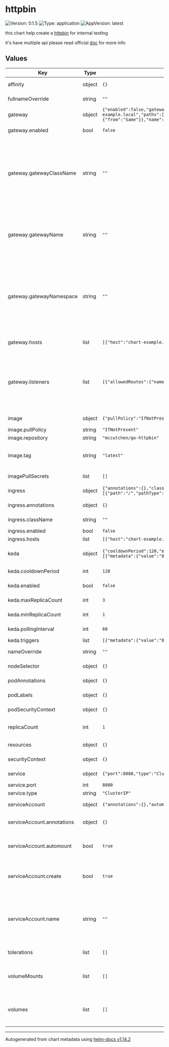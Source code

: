 # httpbin

![Version: 0.1.5](https://img.shields.io/badge/Version-0.1.5-informational?style=flat-square) ![Type: application](https://img.shields.io/badge/Type-application-informational?style=flat-square) ![AppVersion: latest](https://img.shields.io/badge/AppVersion-latest-informational?style=flat-square)

this chart help create a [httpbin](https://github.com/mccutchen/go-httpbin) for internal testing

it's have multiple api
please read official [doc](https://httpbingo.org) for more info

## Values

| Key | Type | Default | Description |
|-----|------|---------|-------------|
| affinity | object | `{}` | Affinity for pod assignment |
| fullnameOverride | string | `""` | Override the full chart name |
| gateway | object | `{"enabled":false,"gatewayClassName":"","gatewayName":"","gatewayNamespace":"","hosts":[{"host":"chart-example.local","paths":[{"path":"/","pathType":"PathPrefix"}]}],"listeners":[{"allowedRoutes":{"namespaces":{"from":"Same"}},"name":"http","port":8000,"protocol":"HTTP"}]}` | Gateway API configuration |
| gateway.enabled | bool | `false` | Enable gateway support |
| gateway.gatewayClassName | string | `""` | The name of the GatewayClass resource. In GKE, this should be "gke-l7-gxlb" for multi-cluster and "gke-l7-rilb" for single-cluster. In Istio, this should be "istio". |
| gateway.gatewayName | string | `""` | The name of an existing Gateway resource to bind to. If not specified, a new Gateway resource is created. |
| gateway.gatewayNamespace | string | `""` | The namespace of an existing Gateway resource to bind to. If not specified, the new Gateway resource is created in the same namespace as the chart. |
| gateway.hosts | list | `[{"host":"chart-example.local","paths":[{"path":"/","pathType":"PathPrefix"}]}]` | Hosts for the Gateway resource |
| gateway.listeners | list | `[{"allowedRoutes":{"namespaces":{"from":"Same"}},"name":"http","port":8000,"protocol":"HTTP"}]` | Listeners for the Gateway resource. The name of the listener should match an entryPoint on the Gateway Controller. |
| image | object | `{"pullPolicy":"IfNotPresent","repository":"mccutchen/go-httpbin","tag":"latest"}` | Container image configuration |
| image.pullPolicy | string | `"IfNotPresent"` | Image pull policy |
| image.repository | string | `"mccutchen/go-httpbin"` | Image repository |
| image.tag | string | `"latest"` | Overrides the image tag whose default is the chart appVersion. |
| imagePullSecrets | list | `[]` | Image pull secrets |
| ingress | object | `{"annotations":{},"className":"","enabled":false,"hosts":[{"host":"chart-example.local","paths":[{"path":"/","pathType":"Prefix"}]}]}` | Ingress configuration |
| ingress.annotations | object | `{}` | Ingress annotations |
| ingress.className | string | `""` | Ingress class name |
| ingress.enabled | bool | `false` | Enable ingress |
| ingress.hosts | list | `[{"host":"chart-example.local","paths":[{"path":"/","pathType":"Prefix"}]}]` | Ingress hosts |
| keda | object | `{"cooldownPeriod":120,"enabled":false,"maxReplicaCount":3,"minReplicaCount":1,"pollingInterval":60,"triggers":[{"metadata":{"value":"80"},"metricType":"Utilization","type":"cpu"}]}` | KEDA autoscaling configuration |
| keda.cooldownPeriod | int | `120` | KEDA cooldown period |
| keda.enabled | bool | `false` | Enable KEDA autoscaling |
| keda.maxReplicaCount | int | `3` | Maximum replica count for KEDA |
| keda.minReplicaCount | int | `1` | Minimum replica count for KEDA |
| keda.pollingInterval | int | `60` | KEDA polling interval |
| keda.triggers | list | `[{"metadata":{"value":"80"},"metricType":"Utilization","type":"cpu"}]` | KEDA triggers |
| nameOverride | string | `""` | Override the chart name |
| nodeSelector | object | `{}` | Node selector for pod assignment |
| podAnnotations | object | `{}` | Annotations to add to pods |
| podLabels | object | `{}` | Labels to add to pods |
| podSecurityContext | object | `{}` | Pod security context |
| replicaCount | int | `1` | Number of httpbin replicas to deploy |
| resources | object | `{}` | Resource limits and requests |
| securityContext | object | `{}` | Container security context |
| service | object | `{"port":8080,"type":"ClusterIP"}` | Service configuration |
| service.port | int | `8080` | Service port |
| service.type | string | `"ClusterIP"` | Service type |
| serviceAccount | object | `{"annotations":{},"automount":true,"create":true,"name":""}` | Service account configuration |
| serviceAccount.annotations | object | `{}` | Annotations to add to the service account |
| serviceAccount.automount | bool | `true` | Automatically mount a ServiceAccount's API credentials? |
| serviceAccount.create | bool | `true` | Specifies whether a service account should be created |
| serviceAccount.name | string | `""` | The name of the service account to use. If not set and create is true, a name is generated using the fullname template |
| tolerations | list | `[]` | Tolerations for pod assignment |
| volumeMounts | list | `[]` | Additional volumeMounts on the output Deployment definition. |
| volumes | list | `[]` | Additional volumes on the output Deployment definition. |

----------------------------------------------
Autogenerated from chart metadata using [helm-docs v1.14.2](https://github.com/norwoodj/helm-docs/releases/v1.14.2)
